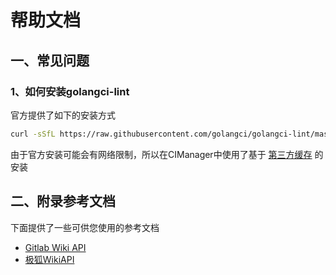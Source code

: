 # 帮助文档

## 一、常见问题

### 1、如何安装golangci-lint
官方提供了如下的安装方式

```bash
curl -sSfL https://raw.githubusercontent.com/golangci/golangci-lint/master/install.sh | sh -s -- -b $(go env GOPATH)/bin v1.46.2
```

由于官方安装可能会有网络限制，所以在CIManager中使用了基于 [第三方缓存](https://github.com/WGrape/cache) 的安装

## 二、附录参考文档
下面提供了一些可供您使用的参考文档

- [Gitlab Wiki API](https://docs.gitlab.cn/jh/api/wikis.html)
- [极狐WikiAPI](https://docs.gitlab.cn/jh/api/wikis.html)